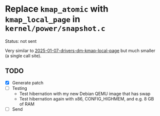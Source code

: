 # Replace `kmap_atomic` with `kmap_local_page` in `kernel/power/snapshot.c`

Status: not sent

Very similar to [2025-01-07-drivers-dm-kmap-local-page](../2025-01-07-drivers-dm-kmap-local-page/README.md) but much smaller (a single call site).

## TODO

- [x] Generate patch
- [ ] Testing
  - Test hibernation with my new Debian QEMU image that has swap
  - Test hibernation again with x86, CONFIG_HIGHMEM, and e.g. 8 GB of RAM
- [ ] Send
